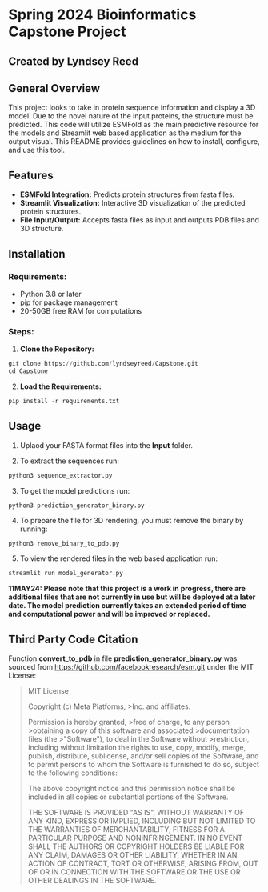 # Spring 2024 Bioinformatics Capstone Project
## Created by Lyndsey Reed


## **General Overview**
This project looks to take in protein sequence information and display a 3D model. Due to the novel nature of the input proteins, the structure must be predicted. This code will utilize ESMFold as the main predictive resource for the models and Streamlit web based application as the medium for the output visual. This README provides guidelines on how to install, configure, and use this tool.

## **Features**

* **ESMFold Integration:** Predicts protein structures from fasta files.
* **Streamlit Visualization:** Interactive 3D visualization of the predicted protein structures.
* **File Input/Output:** Accepts fasta files as input and outputs PDB files and 3D structure.

## **Installation**
### **Requirements:**
* Python 3.8 or later
* pip for package management
* 20-50GB free RAM for computations

### **Steps:**

1. **Clone the Repository:**
``` python
git clone https://github.com/lyndseyreed/Capstone.git
cd Capstone
```
2. **Load the Requirements:**
```python
pip install -r requirements.txt
```

## **Usage**
1. Uplaod your FASTA format files into the **Input** folder.

2. To extract the sequences run:
```python
python3 sequence_extractor.py
```
3. To get the model predictions run:
```pyython3
python3 prediction_generator_binary.py
```
4. To prepare the file for 3D rendering, you must remove the binary by running:
```python
python3 remove_binary_to_pdb.py
```
5. To view the rendered files in the web based application run:
```python
streamlit run model_generator.py
```

**11MAY24: Please note that this project is a work in progress, there are additional files that are not currently in use but will be deployed at a later date. The model prediction currently takes an extended period of time and computational power and will be improved or replaced.**

## Third Party Code Citation
Function **convert_to_pdb** in file **prediction_generator_binary.py** was sourced from https://github.com/facebookresearch/esm.git under the MIT License:

>MIT License
>
>Copyright (c) Meta Platforms, >Inc. and affiliates.
>
>Permission is hereby granted, >free of charge, to any person >obtaining a copy
>of this software and associated >documentation files (the >"Software"), to deal
>in the Software without >restriction, including without limitation the rights
>to use, copy, modify, merge, publish, distribute, sublicense, and/or sell
>copies of the Software, and to permit persons to whom the Software is
>furnished to do so, subject to the following conditions:
>
>The above copyright notice and this permission notice shall be included in all
>copies or substantial portions of the Software.
>
>THE SOFTWARE IS PROVIDED "AS IS", WITHOUT WARRANTY OF ANY KIND, EXPRESS OR
>IMPLIED, INCLUDING BUT NOT LIMITED TO THE WARRANTIES OF MERCHANTABILITY,
>FITNESS FOR A PARTICULAR PURPOSE AND NONINFRINGEMENT. IN NO EVENT SHALL THE
>AUTHORS OR COPYRIGHT HOLDERS BE LIABLE FOR ANY CLAIM, DAMAGES OR OTHER
>LIABILITY, WHETHER IN AN ACTION OF CONTRACT, TORT OR OTHERWISE, ARISING FROM,
>OUT OF OR IN CONNECTION WITH THE SOFTWARE OR THE USE OR OTHER DEALINGS IN THE
>SOFTWARE.


